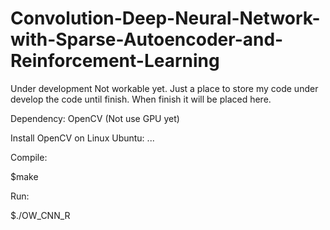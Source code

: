 # Convolution-Deep-Neural-Network-with-Sparse-Autoencoder-and-Reinforcement-Learning
Under development Not workable yet. Just a place to store my code under develop the code until finish.
When finish it will be placed here.

Dependency:
OpenCV (Not use GPU yet)

Install OpenCV on Linux Ubuntu:
...

Compile:

$make

Run:

$./OW_CNN_R

